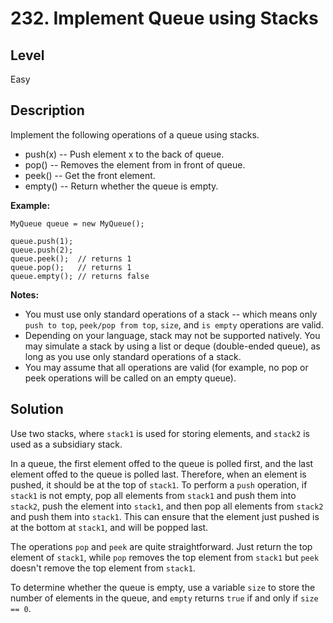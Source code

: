 # 232. Implement Queue using Stacks
## Level
Easy

## Description
Implement the following operations of a queue using stacks.

* push(x) -- Push element x to the back of queue.
* pop() -- Removes the element from in front of queue.
* peek() -- Get the front element.
* empty() -- Return whether the queue is empty.

**Example:**
```
MyQueue queue = new MyQueue();

queue.push(1);
queue.push(2);  
queue.peek();  // returns 1
queue.pop();   // returns 1
queue.empty(); // returns false
```

**Notes:**

* You must use only standard operations of a stack -- which means only `push to top`, `peek/pop from top`, `size`, and `is empty` operations are valid.
* Depending on your language, stack may not be supported natively. You may simulate a stack by using a list or deque (double-ended queue), as long as you use only standard operations of a stack.
* You may assume that all operations are valid (for example, no pop or peek operations will be called on an empty queue).

## Solution
Use two stacks, where `stack1` is used for storing elements, and `stack2` is used as a subsidiary stack.

In a queue, the first element offed to the queue is polled first, and the last element offed to the queue is polled last. Therefore, when an element is pushed, it should be at the top of `stack1`. To perform a `push` operation, if `stack1` is not empty, pop all elements from `stack1` and push them into `stack2`, push the element into `stack1`, and then pop all elements from `stack2` and push them into `stack1`. This can ensure that the element just pushed is at the bottom at `stack1`, and will be popped last.

The operations `pop` and `peek` are quite straightforward. Just return the top element of `stack1`, while `pop` removes the top element from `stack1` but `peek` doesn't remove the top element from `stack1`.

To determine whether the queue is empty, use a variable `size` to store the number of elements in the queue, and `empty` returns `true` if and only if `size == 0`.
